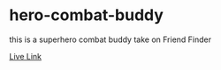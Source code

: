 # hero-combat-buddy
this is a superhero combat buddy take on Friend Finder

[Live Link](https://whispering-beyond-38229.herokuapp.com/)
